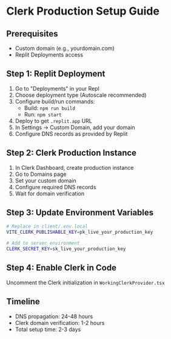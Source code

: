 # Clerk Production Setup Guide

## Prerequisites
- Custom domain (e.g., yourdomain.com)
- Replit Deployments access

## Step 1: Replit Deployment
1. Go to "Deployments" in your Repl
2. Choose deployment type (Autoscale recommended)
3. Configure build/run commands:
   - Build: `npm run build`
   - Run: `npm start`
4. Deploy to get `.replit.app` URL
5. In Settings → Custom Domain, add your domain
6. Configure DNS records as provided by Replit

## Step 2: Clerk Production Instance
1. In Clerk Dashboard, create production instance
2. Go to Domains page
3. Set your custom domain
4. Configure required DNS records
5. Wait for domain verification

## Step 3: Update Environment Variables
```bash
# Replace in client/.env.local
VITE_CLERK_PUBLISHABLE_KEY=pk_live_your_production_key

# Add to server environment
CLERK_SECRET_KEY=sk_live_your_production_key
```

## Step 4: Enable Clerk in Code
Uncomment the Clerk initialization in `WorkingClerkProvider.tsx`

## Timeline
- DNS propagation: 24-48 hours
- Clerk domain verification: 1-2 hours
- Total setup time: 2-3 days